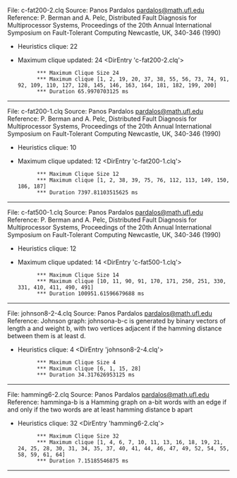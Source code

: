 File:  c-fat200-2.clq
Source: Panos Pardalos pardalos@math.ufl.edu
Reference: P. Berman and A. Pelc, Distributed Fault Diagnosis for
           Multiprocessor Systems, Proceedings of the 20th Annual
           International Symposium on Fault-Tolerant Computing
           Newcastle, UK, 340-346 (1990)

* Heuristics clique:  22

* Maximum clique updated:  24
<DirEntry 'c-fat200-2.clq'>

            *** Maximum Clique Size 24
            *** Maximum clique [1, 2, 19, 20, 37, 38, 55, 56, 73, 74, 91, 92, 109, 110, 127, 128, 145, 146, 163, 164, 181, 182, 199, 200]
            *** Duration 65.9970703125 ms
        
____________________________________________________________________________________________________
File:  c-fat200-1.clq
Source: Panos Pardalos pardalos@math.ufl.edu
Reference: P. Berman and A. Pelc, Distributed Fault Diagnosis for
           Multiprocessor Systems, Proceedings of the 20th Annual
           International Symposium on Fault-Tolerant Computing
           Newcastle, UK, 340-346 (1990)

* Heuristics clique:  10

* Maximum clique updated:  12
<DirEntry 'c-fat200-1.clq'>

            *** Maximum Clique Size 12
            *** Maximum clique [1, 2, 38, 39, 75, 76, 112, 113, 149, 150, 186, 187]
            *** Duration 7397.81103515625 ms
        
____________________________________________________________________________________________________
File:  c-fat500-1.clq
Source: Panos Pardalos pardalos@math.ufl.edu
Reference: P. Berman and A. Pelc, Distributed Fault Diagnosis for
           Multiprocessor Systems, Proceedings of the 20th Annual
           International Symposium on Fault-Tolerant Computing
           Newcastle, UK, 340-346 (1990)

* Heuristics clique:  12

* Maximum clique updated:  14
<DirEntry 'c-fat500-1.clq'>

            *** Maximum Clique Size 14
            *** Maximum clique [10, 11, 90, 91, 170, 171, 250, 251, 330, 331, 410, 411, 490, 491]
            *** Duration 100951.61596679688 ms
        
____________________________________________________________________________________________________
File:  johnson8-2-4.clq
Source: Panos Pardalos pardalos@math.ufl.edu
Reference: Johnson graph: johnsona-b-c is generated by
           binary vectors of length a and weight b, with
           two vertices adjacent if the hamming distance
           between them is at least d.

* Heuristics clique:  4
<DirEntry 'johnson8-2-4.clq'>

            *** Maximum Clique Size 4
            *** Maximum clique [6, 1, 15, 28]
            *** Duration 34.317626953125 ms
        
____________________________________________________________________________________________________
File:  hamming6-2.clq
Source: Panos Pardalos pardalos@math.ufl.edu
Reference: hamminga-b is a Hamming graph on a-bit words with
           an edge if and only if the two words are at least
           hamming distance b apart

* Heuristics clique:  32
<DirEntry 'hamming6-2.clq'>

            *** Maximum Clique Size 32
            *** Maximum clique [1, 4, 6, 7, 10, 11, 13, 16, 18, 19, 21, 24, 25, 28, 30, 31, 34, 35, 37, 40, 41, 44, 46, 47, 49, 52, 54, 55, 58, 59, 61, 64]
            *** Duration 7.15185546875 ms
        
___________________